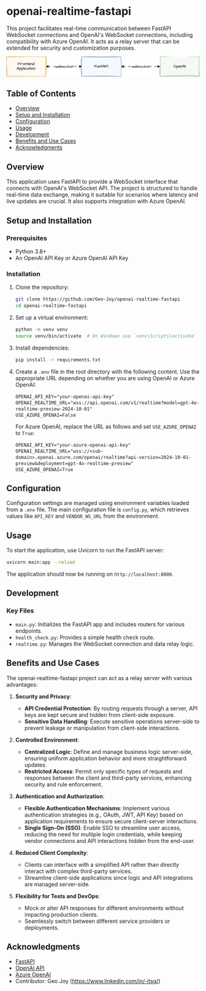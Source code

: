 # openai-realtime-fastapi

This project facilitates real-time communication between FastAPI WebSocket connections and OpenAI's WebSocket connections, including compatibility with Azure OpenAI. It acts as a relay server that can be extended for security and customization purposes.

![service flow](readme_assets/fastapi-relay-server-flow.svg)

## Table of Contents

- [Overview](#overview)
- [Setup and Installation](#setup-and-installation)
- [Configuration](#configuration)
- [Usage](#usage)
- [Development](#development)
- [Benefits and Use Cases](#benefits-and-use-cases)
- [Acknowledgments](#acknowledgments)

## Overview

This application uses FastAPI to provide a WebSocket interface that connects with OpenAI's WebSocket API. The project is structured to handle real-time data exchange, making it suitable for scenarios where latency and live updates are crucial. It also supports integration with Azure OpenAI.

## Setup and Installation

### Prerequisites

- Python 3.8+
- An OpenAI API Key or Azure OpenAI API Key

### Installation

1. Clone the repository:

   ```bash
   git clone https://github.com/Geo-Joy/openai-realtime-fastapi
   cd openai-realtime-fastapi
   ```

2. Set up a virtual environment:

   ```bash
   python -m venv venv
   source venv/bin/activate  # On Windows use `venv\Scripts\activate`
   ```

3. Install dependencies:

   ```bash
   pip install -r requirements.txt
   ```

4. Create a `.env` file in the root directory with the following content. Use the appropriate URL depending on whether you are using OpenAI or Azure OpenAI:

   ```env
   OPENAI_API_KEY="your-openai-api-key"
   OPENAI_REALTIME_URL="wss://api.openai.com/v1/realtime?model=gpt-4o-realtime-preview-2024-10-01"
   USE_AZURE_OPENAI=False
   ```

   For Azure OpenAI, replace the URL as follows and set `USE_AZURE_OPENAI` to `True`:

   ```env
   OPENAI_API_KEY="your-azure-openai-api-key"
   OPENAI_REALTIME_URL="wss://<sub-domain>.openai.azure.com/openai/realtime?api-version=2024-10-01-preview&deployment=gpt-4o-realtime-preview"
   USE_AZURE_OPENAI=True
   ```

## Configuration

Configuration settings are managed using environment variables loaded from a `.env` file. The main configuration file is `config.py`, which retrieves values like `API_KEY` and `VENDOR_WS_URL` from the environment.

## Usage

To start the application, use Uvicorn to run the FastAPI server:

```bash
uvicorn main:app --reload
```

The application should now be running on `http://localhost:8000`.

## Development

### Key Files

- `main.py`: Initializes the FastAPI app and includes routers for various endpoints.
- `health_check.py`: Provides a simple health check route.
- `realtime.py`: Manages the WebSocket connection and data relay logic.

## Benefits and Use Cases

The openai-realtime-fastapi project can act as a relay server with various advantages:

1. **Security and Privacy**:

   - **API Credential Protection**: By routing requests through a server, API keys are kept secure and hidden from client-side exposure.
   - **Sensitive Data Handling**: Execute sensitive operations server-side to prevent leakage or manipulation from client-side interactions.

2. **Controlled Environment**:

   - **Centralized Logic**: Define and manage business logic server-side, ensuring uniform application behavior and more straightforward updates.
   - **Restricted Access**: Permit only specific types of requests and responses between the client and third-party services, enhancing security and rule enforcement.

3. **Authentication and Authorization**:

   - **Flexible Authentication Mechanisms**: Implement various authentication strategies (e.g., OAuth, JWT, API Key) based on application requirements to ensure secure client-server interactions.
   - **Single Sign-On (SSO)**: Enable SSO to streamline user access, reducing the need for multiple login credentials, while keeping vendor connections and API interactions hidden from the end-user.

4. **Reduced Client Complexity**:

   - Clients can interface with a simplified API rather than directly interact with complex third-party services.
   - Streamline client-side applications since logic and API integrations are managed server-side.

5. **Flexibility for Tests and DevOps**:
   - Mock or alter API responses for different environments without impacting production clients.
   - Seamlessly switch between different service providers or deployments.

## Acknowledgments

- [FastAPI](https://fastapi.tiangolo.com/)
- [OpenAI API](https://openai.com/api/)
- [Azure OpenAI](https://azure.microsoft.com/services/cognitive-services/openai-service/)
- Contributor: Geo Joy (https://www.linkedin.com/in/-itsg/)
